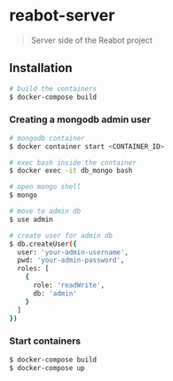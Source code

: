# reabot-server

> Server side of the Reabot project

## Installation

```bash
# build the containers
$ docker-compose build
```

### Creating a mongodb admin user

```bash
# mongodb container
$ docker container start <CONTAINER_ID>

# exec bash inside the container
$ docker exec -it db_mongo bash

# open mongo shell
$ mongo

# move to admin db
$ use admin

# create user for admin db
$ db.createUser({
  user: 'your-admin-username',
  pwd: 'your-admin-password',
  roles: [
    {
      role: 'readWrite',
      db: 'admin'
    }
  ]
})
```

### Start containers

```bash
$ docker-compose build
$ docker-compose up
```
